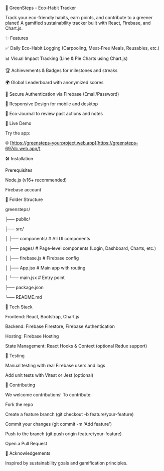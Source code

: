 🌱 GreenSteps - Eco-Habit Tracker

Track your eco-friendly habits, earn points, and contribute to a greener planet!
A gamified sustainability tracker built with React, Firebase, and Chart.js.

✨ Features

✅ Daily Eco-Habit Logging (Carpooling, Meat-Free Meals, Reusables, etc.)

📊 Visual Impact Tracking (Line & Pie Charts using Chart.js)

🏆 Achievements & Badges for milestones and streaks

🌍 Global Leaderboard with anonymized scores

🔐 Secure Authentication via Firebase (Email/Password)

📱 Responsive Design for mobile and desktop

🔎 Eco-Journal to review past actions and notes

🚀 Live Demo

Try the app:

🌐 [https://greensteps-yourproject.web.app](https://greensteps-697dc.web.app/)


🛠️ Installation

Prerequisites

Node.js (v16+ recommended)

Firebase account

📂 Folder Structure

greensteps/

├── public/

├── src/

│   ├── components/  # All UI components

│   ├── pages/          # Page-level components (Login, Dashboard, Charts, etc.)

│   ├── firebase.js     # Firebase config

│   ├── App.jsx         # Main app with routing

│   └── main.jsx        # Entry point

├── package.json

└── README.md

🧠 Tech Stack

Frontend: React, Bootstrap, Chart.js

Backend: Firebase Firestore, Firebase Authentication

Hosting: Firebase Hosting

State Management: React Hooks & Context (optional Redux support)

🧪 Testing

Manual testing with real Firebase users and logs

Add unit tests with Vitest or Jest (optional)

🙌 Contributing

We welcome contributions!
To contribute:

Fork the repo

Create a feature branch (git checkout -b feature/your-feature)

Commit your changes (git commit -m 'Add feature')

Push to the branch (git push origin feature/your-feature)

Open a Pull Request

💚 Acknowledgements

Inspired by sustainability goals and gamification principles.








